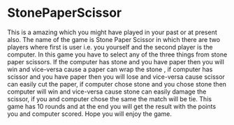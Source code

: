 # StonePaperScissor
This is a amazing which you might have played in your past or at present also. The name of the game is Stone Paper Scissor in which there are two players where first is user i.e. you yourself and the second player is the computer. In this game you have to select any of the three things from stone paper scissors. If the computer has stone and you have paper then you will win and vice-versa cause a paper can wrap the stone , if computer has scissor and you have paper then you will lose and vice-versa cause scissor can easily cut the paper, if computer chose stone and you chose stone then computer will win and vice-versa cause stone can easily damage the scissor, if you and computer chose the same the match will be tie. This game has 10 rounds and at the end you will get the result with the points you and computer scored. Hope you will enjoy the game. 
